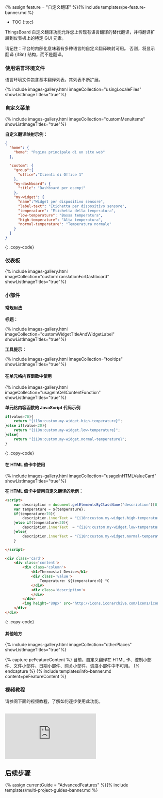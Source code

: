 {% assign feature = "自定义翻译" %}{% include templates/pe-feature-banner.md %}

* TOC
{:toc}

ThingsBoard 自定义翻译功能允许您上传现有语言翻译的替代翻译，并将翻译扩展到仪表板上的特定 GUI 元素。

请记住：平台的内部化意味着有多种语言的自定义翻译映射可用。
否则，将显示翻译 {i18n} 结构，而不是翻译。

### 使用语言环境文件
语言环境文件包含基本翻译列表。其列表不断扩展。

{% include images-gallery.html imageCollection="usingLocaleFiles" showListImageTitles="true"%}

### 自定义菜单

{% include images-gallery.html imageCollection="customMenuItems" showListImageTitles="true"%}

<b>自定义翻译映射示例：</b>
```json
{
  "home": {
    "home": "Pagina principale di un sito web"
  },

  "custom": {
    "group":{
      "office":"Clienti di Office 1"
    },
    "my-dashboard": {
      "title": "Dashboard per esempi"
    },
    "my-widget": {
      "name":"Widget per dispositivo sensore",
      "label-text": "Etichetta per dispositivo sensore",
      "temperature": "Etichetta della temperatura",
      "low-temperature": "Bassa temperatura",
      "high-temperature": "Alta temperatura",
      "normal-temperature": "Temperatura normale"
    }
  }
}
```
{: .copy-code}


### 仪表板

{% include images-gallery.html imageCollection="customTranslationForDashboard"  showListImageTitles="true"%}

### 小部件

#### 常规用法

<b>标题：</b>

{% include images-gallery.html imageCollection="customWidgetTitleAndWidgetLabel" showListImageTitles="true"%}

<b>工具提示：</b>

{% include images-gallery.html imageCollection="tooltips" showListImageTitles="true"%}


#### 在单元格内容函数中使用

{% include images-gallery.html imageCollection="usageInCellContentFunction" showListImageTitles="true"%}

<b>单元格内容函数的 JavaScript 代码示例</b>
```javascript
if(value>70){
    return "{i18n:custom.my-widget.high-temperature}";
}else if(value<20){
    return "{i18n:custom.my-widget.low-temperature}";
}else{
    return "{i18n:custom.my-widget.normal-temperature}";
}
```
{: .copy-code}

#### 在 HTML 值卡中使用

{% include images-gallery.html imageCollection="usageInHTMLValueCard" showListImageTitles="true"%}

<b>在 HTML 值卡中使用自定义翻译的示例：</b>
```html
<script>
    var description = document.getElementsByClassName('description')[0];
    var temperature = ${temperature};
    if(temperature>70){
        description.innerText = "{i18n:custom.my-widget.high-temperature}";
    }else if(temperature<20){
        description.innerText  = "{i18n:custom.my-widget.low-temperature}";
    }else{
        description.innerText = "{i18n:custom.my-widget.normal-temperature}"
    }

</script>

<div class='card'>
    <div class='content'>
        <div class='column'>
            <h1>Thermostat Device</h1>
            <div class='value'>
                Temperature: ${temperature:0} °C
            </div>
            <div class='description'>
            </div>
        </div>
        <img height="80px" src="http://icons.iconarchive.com/icons/iconsmind/outline/512/Temperature-icon.png" alt="Temperature icon">
    </div>
</div>
```
{: .copy-code}



#### 其他地方

{% include images-gallery.html imageCollection="otherPlaces" showListImageTitles="true"%}

{% capture peFeatureContent %}
目前，自定义翻译在 HTML 卡、控制小部件、文件小部件、日期小部件、网关小部件、调度小部件中不可用。
{% endcapture %}
{% include templates/info-banner.md content=peFeatureContent %}


### 视频教程

请参阅下面的视频教程，了解如何逐步使用此功能。

<br>
<div id="video">
    <div id="video_wrapper">
        <iframe src="https://www.youtube.com/embed/VSNZWl1NjWU" frameborder="0" allowfullscreen></iframe>
    </div>
</div>

## 后续步骤

{% assign currentGuide = "AdvancedFeatures" %}{% include templates/multi-project-guides-banner.md %}
